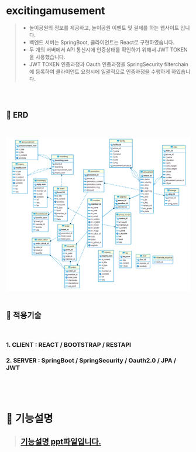 # excitingamusement
> - 놀이공원의 정보를 제공하고, 놀이공원 이벤트 및 결제를 하는 웹사이트 입니다.</br>
> - 백엔드 서버는 SpringBoot, 클라이언트는 React로 구현하였습니다.
> - 두 개의 서버에서 API 통신시에 인증상태를 확인하기 위해서 JWT TOKEN을 사용했습니다.
> - JWT TOKEN 인증과정과 Oauth 인증과정을 SpringSecurity filterchain에 등록하여 클라이언트 요청시에 일괄적으로 인증과정을 수행하게 하였습니다.

</br></br>

## 📍 ERD
</br>

![ERD](https://github.com/ridehorse/excitingamusement2/blob/project_image/excitingamusement_boot/ERD.png)
</br></br>

## 📍 적용기술
</br>

 ### 1. CLIENT : REACT / BOOTSTRAP / RESTAPI
 ### 2. SERVER : SpringBoot / SpringSecurity / Oauth2.0 / JPA / JWT
</br></br></br>

# 📌 기능설명
> ## [기능설명 ppt파일입니다.](https://github.com/ridehorse/excitingamusement2/blob/project_image/excitingamusement_boot/%ED%94%84%EB%A0%88%EC%A0%A0%ED%85%8C%EC%9D%B4%EC%85%981.pptx)

</br></br>

